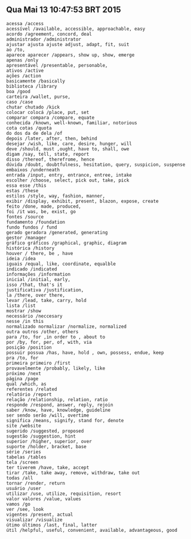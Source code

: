 ## Qua Mai 13 10:47:53 BRT 2015 ##

    acessa /access
    acessível /available, accessible, approachable, easy
    acordo /agreement, concord, deal
    administrador /administrator
    ajustar ajusta ajuste adjust, adapt, fit, suit
    ao /to,
    aparece aparecer /appears, show up, show, emerge
    apenas /only
    apresentável /presentable, personable,
    ativos /active
    ações /action
    basicamente /basically
    biblioteca /library
    boa /good
    carteira /wallet, purse, 
    caso /case
    chutar chutado /kick
    colocar colocá /place, put, set
    comparar compara /compare, equate
    conhecida /known, well-known, familiar, notorious
    cota cotas /quota
    do dos da de dela /of
    depois /later, after, then, behind
    desejar /wish, like, care, desire, hunger, will
    deve /should, must ,ought, have to, shall, owe
    digam /say, tell, state, report
    disso /thereof, therefrome, hence
    dúvida /doubt, doubtfulness, hesitation, query, suspicion, suspense
    embaixos /underneath
    entrada /input, entry, entrance, entree, intake
    escolher /choose, select, pick out, take, pick
    essa esse /this
    estas /these
    estilos /style, way, fashion, manner, 
    exibir /display, exhibit, present, blazon, expose, create
    feito /done, made, produced,
    foi /it was, be, exist, go
    fontes /source
    fundamento /foundation
    fundo fundos / fund
    gerado geradora /generated, generating
    gestor /manager
    gráfico gráficos /graphical, graphic, diagram
    histórica /history
    houver / there, be , have
    ideia /idea
    iguais /equal, like, coordinate, equalble
    indicado /indicated
    informações /information
    inicial /initial, early, 
    isso /that, that's it
    justificativa /justification,   
    la /there, over there, 
    levar /lead, take, carry, hold
    lista /list
    mostrar /show
    necessário /neccesary
    nesse /in this
    normalizado normalizar /normalize, normalized
    outra outros /other, others
    para /to, for ,in order to , about to 
    por /by, for, per, of, with, via
    posição /position
    possuir possua /has, have, hold , own, possess, endue, keep
    pra /to, for
    primeira primeiro /first
    provavelmente /probably, likely, like
    próximo /next
    página /page
    qual /which, as
    referentes /related
    relatório /report
    relação /relationship, relation, ratio
    responde /respond, answer, reply, rejoin
    saber /know, have, knowledge, guideline
    ser sendo serão /will, overtime
    significa /means, signify, stand for, denote
    site /website
    sugerido /suggested, proposed
    sugestão /suggestion, hint
    superior /higher, superior, over
    suporte /holder, bracket, base
    série /series
    tabelas /tables
    tela /screen
    ter tiverem /have, take, accept
    tirar /take, take away, remove, withdraw, take out
    todas /all 
    tornar /render, return
    usuário /user
    utilizar /use, utilize, requisition, resort
    valor valores /value, values
    vamos /go
    ver /see, look
    vigentes /present, actual
    visualizar /visualize
    útimo últimos /last, final, latter
    útil /helpful, useful, convenient, available, advantageous, good

